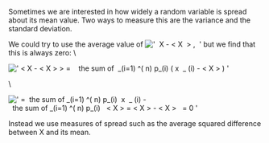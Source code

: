 Sometimes we are interested in how widely a random variable is spread
about its mean value. Two ways to measure this are the variance and the
standard deviation.

We could try to use the average value of
!['  X - \< X  \> ,  '](../dictionary/equation_images/3421.3..png) but
we find that this is always zero: \\

![' \< X - \< X \> \> =    the sum of  \_(i=1) \^( n) p\_(i) ( x  \_ (i) - \< X \> ) '](../dictionary/equation_images/3421.1..png)

\\

![' =  the sum of \_(i=1) \^( n) p\_(i)  x  \_ (i) -  the sum of \_(i=1) \^( n) p\_(i)   \< X \> = \< X \> - \< X \>   = 0 '](../dictionary/equation_images/3421.2..png)

Instead we use measures of spread such as the average squared difference
between X and its mean.
